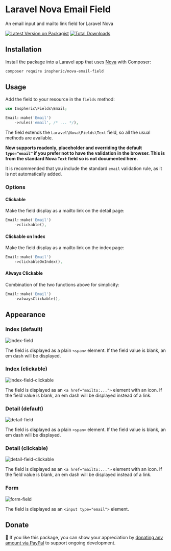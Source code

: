 # Laravel Nova Email Field
An email input and mailto link field for Laravel Nova

[![Latest Version on Packagist](https://img.shields.io/packagist/v/inspheric/nova-email-field.svg?style=flat-square)](https://packagist.org/packages/inspheric/nova-email-field)
[![Total Downloads](https://img.shields.io/packagist/dt/inspheric/nova-email-field.svg?style=flat-square)](https://packagist.org/packages/inspheric/nova-email-field)

## Installation

Install the package into a Laravel app that uses [Nova](https://nova.laravel.com) with Composer:

```bash
composer require inspheric/nova-email-field
```

## Usage

Add the field to your resource in the ```fields``` method:
```php
use Inspheric\Fields\Email;

Email::make('Email')
    ->rules('email', /* ... */),
```

The field extends the `Laravel\Nova\Fields\Text` field, so all the usual methods are available.

**Now supports readonly, placeholder and overriding the default `type="email"` if you prefer not to have the validation in the browser. This is from the standard Nova `Text` field so is not documented here.**

It is recommended that you include the standard `email` validation rule, as it is not automatically added.

### Options
#### Clickable
Make the field display as a mailto link on the detail page:

```php
Email::make('Email')
    ->clickable(),
```

#### Clickable on Index
Make the field display as a mailto link on the index page:

```php
Email::make('Email')
    ->clickableOnIndex(),
```

#### Always Clickable
Combination of the two functions above for simplicity:

```php
Email::make('Email')
    ->alwaysClickable(),
```

## Appearance
### Index (default)
![index-field](https://raw.githubusercontent.com/inspheric/nova-email-field/master/docs/index-field.png)

The field is displayed as a plain `<span>` element. If the field value is blank, an em dash will be displayed.

### Index (clickable)
![index-field-clickable](https://raw.githubusercontent.com/inspheric/nova-email-field/master/docs/index-field-clickable.png)

The field is displayed as an `<a href="mailto:...">` element with an icon. If the field value is blank, an em dash will be displayed instead of a link.

### Detail (default)
![detail-field](https://raw.githubusercontent.com/inspheric/nova-email-field/master/docs/detail-field-plain.png)

The field is displayed as a plain `<span>` element. If the field value is blank, an em dash will be displayed.

### Detail (clickable)
![detail-field-clickable](https://raw.githubusercontent.com/inspheric/nova-email-field/master/docs/detail-field-clickable.png)

The field is displayed as an `<a href="mailto:...">` element with an icon. If the field value is blank, an em dash will be displayed instead of a link.

### Form
![form-field](https://raw.githubusercontent.com/inspheric/nova-email-field/master/docs/form-field.png)

The field is displayed as an `<input type="email">` element.

## Donate

:purple_heart: If you like this package, you can show your appreciation by [donating any amount via PayPal](https://burtonsenior.com/donate/inspheric/nova-defaultable) to support ongoing development.
